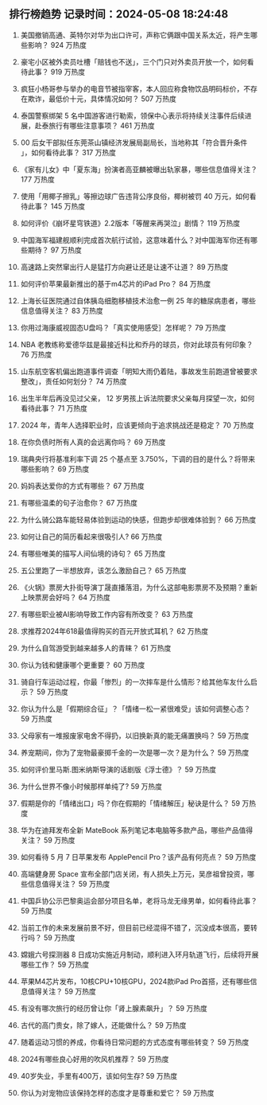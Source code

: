 
## 排行榜趋势 记录时间：2024-05-08 18:24:48
  
  1. 美国撤销高通、英特尔对华为出口许可，声称它俩跟中国关系太近，将产生哪些影响？ 924 万热度
    
  2. 豪宅小区被外卖员吐槽「赔钱也不送」，三个门只对外卖员开放一个，如何看待此事？ 919 万热度
    
  3. 疯狂小杨哥参与举办的电音节被指宰客，本人回应称食物饮品明码标价，不存在欺诈，最低价十元，具体情况如何？ 507 万热度
    
  4. 泰国警察绑架 5 名中国游客进行勒索，领保中心表示将持续关注事件后续进展，赴泰旅行有哪些注意事项？ 461 万热度
    
  5. 00 后女干部拟任东莞茶山镇经济发展局副局长，当地称其「符合晋升条件 」，如何看待此事？ 317 万热度
    
  6. 《家有儿女》中「夏东海」扮演者高亚麟被曝出轨家暴，哪些信息值得关注？ 177 万热度
    
  7. 使用「用椰子擦乳」等擦边球广告违背公序良俗，椰树被罚 40 万元，如何看待此事？ 145 万热度
    
  8. 如何评价《崩坏星穹铁道》2.2版本「等醒来再哭泣」剧情？ 119 万热度
    
  9. 中国海军福建舰顺利完成首次航行试验，这意味着什么？对中国海军你还有哪些期待？ 97 万热度
    
  10. 高速路上突然窜出行人是猛打方向避让还是让速不让道？ 89 万热度
    
  11. 如何评价苹果最新推出的基于m4芯片的iPad Pro？ 84 万热度
    
  12. 上海长征医院通过自体胰岛细胞移植技术治愈一例 25 年的糖尿病患者，哪些信息值得关注？ 83 万热度
    
  13. 你用过海康威视固态U盘吗？「真实使用感受］怎样呢？ 79 万热度
    
  14. NBA 老教练称爱德华兹是最接近科比和乔丹的球员，你对此球员有何印象？ 76 万热度
    
  15. 山东航空客机偏出跑道事件调查「明知大雨仍着陆，事故发生前跑道曾被要求整改」，责任如何划分？ 74 万热度
    
  16. 出生半年后再没见过父亲， 12  岁男孩上诉法院要求父亲每月探望一次，如何看待此事？ 71 万热度
    
  17. 2024 年，青年人选择职业时，应该更倾向于追求挑战还是稳定？ 70 万热度
    
  18. 在你负债时所有人真的会远离你吗？ 69 万热度
    
  19. 瑞典央行将基准利率下调 25 个基点至 3.750%，下调的目的是什么？将带来哪些影响？ 69 万热度
    
  20. 妈妈表达爱你的方式有哪些？ 67 万热度
    
  21. 有哪些温柔的句子治愈你？ 67 万热度
    
  22. 为什么骑公路车能轻易体验到运动的快感，但跑步却很难体验到？ 66 万热度
    
  23. 如何让自己的简历看起来很吸引人? 66 万热度
    
  24. 有哪些唯美的描写人间仙境的诗句？ 65 万热度
    
  25. 五公里跑了一半想放弃，该怎么激励自己？ 65 万热度
    
  26. 《火锅》票房大扑街导演丁晟直播落泪，为什么这部电影票房不及预期？重新上映票房会好吗？ 64 万热度
    
  27. 有哪些职业被AI影响导致工作内容有所改变？ 63 万热度
    
  28. 求推荐2024年618最值得购买的百元开放式耳机？ 62 万热度
    
  29. 为什么自驾游受到越来越多人的青睐？ 61 万热度
    
  30. 你认为钱和健康哪个更重要？ 60 万热度
    
  31. 骑自行车运动过程，你最「惨烈」的一次摔车是什么情形？给其他车友什么启示？ 59 万热度
    
  32. 你认为什么是「假期综合征」？「情绪一松一紧很难受」该如何调整心态？ 59 万热度
    
  33. 父母家有一堆报废家电舍不得扔，以旧换新真的能无痛置换吗？ 59 万热度
    
  34. 养宠期间，你为了宠物最豪掷千金的一次是哪一次？是为什么？ 59 万热度
    
  35. 如何评价里马斯.图米纳斯导演的话剧版《浮士德》？ 59 万热度
    
  36. 为什么世界不像小时候那样单纯了? 59 万热度
    
  37. 假期是你的「情绪出口」吗？你在假期的「情绪解压」秘诀是什么？ 59 万热度
    
  38. 华为在迪拜发布全新 MateBook 系列笔记本电脑等多款产品，哪些产品值得关注？ 59 万热度
    
  39. 如何看待 5 月 7 日苹果发布 ApplePencil Pro？该产品有何亮点？ 59 万热度
    
  40. 高端健身房 Space 宣布全部门店关闭，有人损失上万元，吴彦祖曾投资，哪些信息值得关注？ 59 万热度
    
  41. 中国乒协公示巴黎奥运会部分项目名单，老将马龙无缘男单，如何看待此事？ 59 万热度
    
  42. 当前工作的未来发展前景不好，但目前已经混得不错了，沉没成本很高，要转行吗？ 59 万热度
    
  43. 嫦娥六号探测器 8 日成功实施近月制动，顺利进入环月轨道飞行，后续将开展哪些工作？ 59 万热度
    
  44. 苹果M4芯片发布，10核CPU+10核GPU，2024款iPad Pro首搭，还有哪些信息值得关注？ 59 万热度
    
  45. 有没有哪次旅行的经历曾让你「肾上腺素飙升」？ 59 万热度
    
  46. 古代的高门贵女，除了嫁人，还能做什么？ 59 万热度
    
  47. 随着运动习惯的养成，你看待日常问题的方式态度有哪些转变？ 59 万热度
    
  48. 2024有哪些良心好用的吹风机推荐？ 59 万热度
    
  49. 40岁失业，手里有400万，该如何生存? 59 万热度
    
  50. 你认为对宠物应该保持怎样的态度才是尊重和爱它？ 59 万热度
    